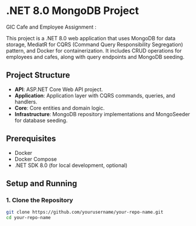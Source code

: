 # .NET 8.0 MongoDB Project
GIC Cafe and Employee Assignment :


This project is a .NET 8.0 web application that uses MongoDB for data storage, MediatR for CQRS (Command Query Responsibility Segregation) pattern, and Docker for containerization. It includes CRUD operations for employees and cafes, along with query endpoints and MongoDB seeding.

## Project Structure

- **API**: ASP.NET Core Web API project.
- **Application**: Application layer with CQRS commands, queries, and handlers.
- **Core**: Core entities and domain logic.
- **Infrastructure**: MongoDB repository implementations and MongoSeeder for database seeding.

## Prerequisites

- Docker
- Docker Compose
- .NET SDK 8.0 (for local development, optional)

## Setup and Running

### 1. Clone the Repository

```bash
git clone https://github.com/yourusername/your-repo-name.git
cd your-repo-name
